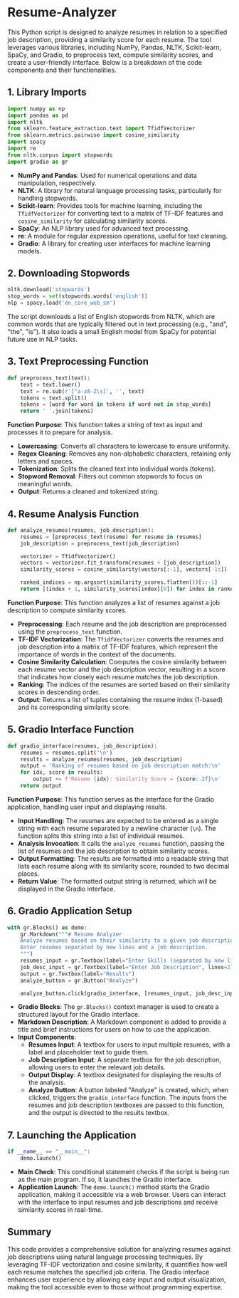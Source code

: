 # Resume-Analyzer
This Python script is designed to analyze resumes in relation to a specified job description, providing a similarity score for each resume. The tool leverages various libraries, including NumPy, Pandas, NLTK, Scikit-learn, SpaCy, and Gradio, to preprocess text, compute similarity scores, and create a user-friendly interface. Below is a breakdown of the code components and their functionalities.

## 1. Library Imports

```python
import numpy as np
import pandas as pd
import nltk
from sklearn.feature_extraction.text import TfidfVectorizer
from sklearn.metrics.pairwise import cosine_similarity
import spacy
import re
from nltk.corpus import stopwords
import gradio as gr
```

- **NumPy and Pandas**: Used for numerical operations and data manipulation, respectively.
- **NLTK**: A library for natural language processing tasks, particularly for handling stopwords.
- **Scikit-learn**: Provides tools for machine learning, including the `TfidfVectorizer` for converting text to a matrix of TF-IDF features and `cosine_similarity` for calculating similarity scores.
- **SpaCy**: An NLP library used for advanced text processing.
- **re**: A module for regular expression operations, useful for text cleaning.
- **Gradio**: A library for creating user interfaces for machine learning models.

## 2. Downloading Stopwords

```python
nltk.download('stopwords')
stop_words = set(stopwords.words('english'))
nlp = spacy.load('en_core_web_sm')
```

The script downloads a list of English stopwords from NLTK, which are common words that are typically filtered out in text processing (e.g., "and", "the", "is"). It also loads a small English model from SpaCy for potential future use in NLP tasks.

## 3. Text Preprocessing Function

```python
def preprocess_text(text):
    text = text.lower()
    text = re.sub(r'[^a-zA-Z\s]', '', text)
    tokens = text.split()
    tokens = [word for word in tokens if word not in stop_words]
    return ' '.join(tokens)
```

**Function Purpose**: This function takes a string of text as input and processes it to prepare for analysis.

- **Lowercasing**: Converts all characters to lowercase to ensure uniformity.
- **Regex Cleaning**: Removes any non-alphabetic characters, retaining only letters and spaces.
- **Tokenization**: Splits the cleaned text into individual words (tokens).
- **Stopword Removal**: Filters out common stopwords to focus on meaningful words.
- **Output**: Returns a cleaned and tokenized string.

## 4. Resume Analysis Function

```python
def analyze_resumes(resumes, job_description):
    resumes = [preprocess_text(resume) for resume in resumes]
    job_description = preprocess_text(job_description)

    vectorizer = TfidfVectorizer()
    vectors = vectorizer.fit_transform(resumes + [job_description])
    similarity_scores = cosine_similarity(vectors[:-1], vectors[-1:])

    ranked_indices = np.argsort(similarity_scores.flatten())[::-1]
    return [(index + 1, similarity_scores[index][0]) for index in ranked_indices]
```

**Function Purpose**: This function analyzes a list of resumes against a job description to compute similarity scores.

- **Preprocessing**: Each resume and the job description are preprocessed using the `preprocess_text` function.
- **TF-IDF Vectorization**: The `TfidfVectorizer` converts the resumes and job description into a matrix of TF-IDF features, which represent the importance of words in the context of the documents.
- **Cosine Similarity Calculation**: Computes the cosine similarity between each resume vector and the job description vector, resulting in a score that indicates how closely each resume matches the job description.
- **Ranking**: The indices of the resumes are sorted based on their similarity scores in descending order.
- **Output**: Returns a list of tuples containing the resume index (1-based) and its corresponding similarity score.

## 5. Gradio Interface Function

```python
def gradio_interface(resumes, job_description):
    resumes = resumes.split('\n')
    results = analyze_resumes(resumes, job_description)
    output = 'Ranking of resumes based on job description match:\n'
    for idx, score in results:
        output += f'Resume {idx}: Similarity Score = {score:.2f}\n'
    return output
```

**Function Purpose**: This function serves as the interface for the Gradio application, handling user input and displaying results.

- **Input Handling**: The resumes are expected to be entered as a single string with each resume separated by a newline character (`\n`). The function splits this string into a list of individual resumes.
- **Analysis Invocation**: It calls the `analyze_resumes` function, passing the list of resumes and the job description to obtain similarity scores.
- **Output Formatting**: The results are formatted into a readable string that lists each resume along with its similarity score, rounded to two decimal places.
- **Return Value**: The formatted output string is returned, which will be displayed in the Gradio interface.

## 6. Gradio Application Setup

```python
with gr.Blocks() as demo:
    gr.Markdown("""# Resume Analyzer
    Analyze resumes based on their similarity to a given job description.
    Enter resumes separated by new lines and a job description.
    """)
    resumes_input = gr.Textbox(label="Enter Skills (separated by new lines)", lines=5, placeholder="Resume 1\nResume 2\n...")
    job_desc_input = gr.Textbox(label="Enter Job Description", lines=2)
    output = gr.Textbox(label="Results")
    analyze_button = gr.Button("Analyze")

    analyze_button.click(gradio_interface, [resumes_input, job_desc_input], output)
```

- **Gradio Blocks**: The `gr.Blocks()` context manager is used to create a structured layout for the Gradio interface.
- **Markdown Description**: A Markdown component is added to provide a title and brief instructions for users on how to use the application.
- **Input Components**:
  - **Resumes Input**: A textbox for users to input multiple resumes, with a label and placeholder text to guide them.
  - **Job Description Input**: A separate textbox for the job description, allowing users to enter the relevant job details.
  - **Output Display**: A textbox designated for displaying the results of the analysis.
  - **Analyze Button**: A button labeled "Analyze" is created, which, when clicked, triggers the `gradio_interface` function. The inputs from the resumes and job description textboxes are passed to this function, and the output is directed to the results textbox.

## 7. Launching the Application

```python
if __name__ == "__main__":
    demo.launch()
```

- **Main Check**: This conditional statement checks if the script is being run as the main program. If so, it launches the Gradio interface.
- **Application Launch**: The `demo.launch()` method starts the Gradio application, making it accessible via a web browser. Users can interact with the interface to input resumes and job descriptions and receive similarity scores in real-time.

## Summary

This code provides a comprehensive solution for analyzing resumes against job descriptions using natural language processing techniques. By leveraging TF-IDF vectorization and cosine similarity, it quantifies how well each resume matches the specified job criteria. The Gradio interface enhances user experience by allowing easy input and output visualization, making the tool accessible even to those without programming expertise.
